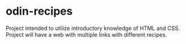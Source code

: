 # odin-recipes

Project intended to utilize introductory knowledge of HTML and CSS. Project will have a web with multiple links with different recipes.
